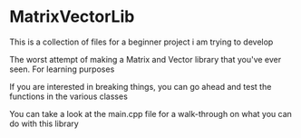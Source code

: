 # MatrixVectorLib
This is a collection of files for a beginner project i am trying to develop

The worst attempt of making a Matrix and Vector library that you've ever seen. For learning purposes

If you are interested in breaking things, you can go ahead and test the functions in the various classes

You can take a look at the main.cpp file for a walk-through on what you can do with this library
